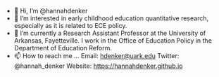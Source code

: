 - 👋 Hi, I’m @hannahdenker
- 👀 I’m interested in early childhood education quantitative research, especially as it is related to ECE policy. 
- 🌱 I’m currently a Research Assistant Professor at the University of Arkansas, Fayetteville. I work in the Office of Education Policy in the Department of Education Reform.  
- 📫 How to reach me ... Email: hdenker@uark.edu  Twitter: @hannah_denker  Website: https://hannahdenker.github.io 

<!---
hannahdenker/hannahdenker is a ✨ special ✨ repository because its `README.md` (this file) appears on your GitHub profile.
You can click the Preview link to take a look at your changes.
--->
